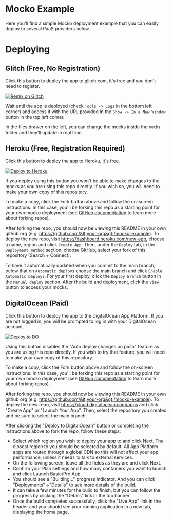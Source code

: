 # Mocko Example
Here you'll find a simple Mocko deployment example that you can easily deploy to several PaaS providers below.

# Deploying

## Glitch (Free, No Registration)
Click this button to deploy the app to glitch.com, it's free and you don't need to register.

[![Remix on Glitch](https://cdn.glitch.com/2703baf2-b643-4da7-ab91-7ee2a2d00b5b%2Fremix-button.svg)](https://glitch.com/edit/#!/import/github/mocko-app/mocko-example)

Wait until the app is deployed (check `Tools -> Logs` in the bottom left corner) and access it with the URL provided in the `Show -> In a New Window` button in the top left corner.

In the files drawer on the left, you can change the mocks inside the `mocks` folder and they'll update in real time.

## Heroku (Free, Registration Required)
Click this button to deploy the app to Heroku, it's free.

[![Deploy to Heroku](https://www.herokucdn.com/deploy/button.png)](https://heroku.com/deploy)

If you deploy using this button you won't be able to make changes to the mocks as you are using this repo directly. If you wish so, you will need to make your own copy of this repository.

To make a copy, click the Fork button above and follow the on-screen instructions. In this case, you'll be forking this repo as a starting point for your own mocko deployment (see [GitHub documentation](https://docs.github.com/en/github/getting-started-with-github/fork-a-repo) to learn more about forking repos).

After forking the repo, you should now be viewing this README in your own github org (e.g. https://github.com/&lt;your-org&gt;/mocko-example). To deploy the new repo, visit https://dashboard.heroku.com/new-app, choose a name, region and click `Create App`. Then, under the `Deploy` tab, in the `Deployment method` section, choose GitHub, select your fork of this repository (Search + Connect).

To have it automatically updated when you commit to the main branch, below that on `Automatic deploys` choose the main branch and click `Enable Automatic Deploys`. For your first deploy, click the `Deploy Branch` button in the `Manual deploy` section. After the build and deployment, click the `View` button to access your mocks.

## DigitalOcean (Paid)
Click this button to deploy the app to the DigitalOcean App Platform. If you are not logged in, you will be prompted to log in with your DigitalOcean account.

[![Deploy to DO](https://www.deploytodo.com/do-btn-blue.svg)](https://cloud.digitalocean.com/apps/new?repo=https://github.com/mocko-app/mocko-example/tree/main&refcode=8481ef80a400)

Using this button disables the "Auto deploy changes on push" feature as you are using this repo directly. If you wish to try that feature, you will need to make your own copy of this repository.

To make a copy, click the Fork button above and follow the on-screen instructions. In this case, you'll be forking this repo as a starting point for your own mocko deployment (see [GitHub documentation](https://docs.github.com/en/github/getting-started-with-github/fork-a-repo) to learn more about forking repos).

After forking the repo, you should now be viewing this README in your own github org (e.g. https://github.com/&lt;your-org&gt;/mocko-example). To deploy the new repo, visit https://cloud.digitalocean.com/apps and click "Create App" or "Launch Your App". Then, select the repository you created and be sure to select the main branch.

After clicking the "Deploy to DigitalOcean" button or completing the instructions above to fork the repo, follow these steps:

- Select which region you wish to deploy your app to and click Next. The closest region to you should be selected by default. All App Platform apps are routed through a global CDN so this will not affect your app performance, unless it needs to talk to external services.
- On the following screen, leave all the fields as they are and click Next.
- Confirm your Plan settings and how many containers you want to launch and click Launch Basic/Pro App.
- You should see a "Building..." progress indicator. And you can click "Deployments"→"Details" to see more details of the build.
- It can take a few minutes for the build to finish, but you can follow the progress by clicking the "Details" link in the top banner.
- Once the build completes successfully, click the "Live App" link in the header and you should see your running application in a new tab, displaying the home page.
